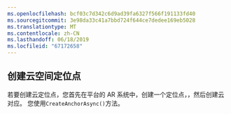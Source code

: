 ```yaml
---
ms.openlocfilehash: bcf03c7d342c6d9ad39fa6327f566f191133fd40
ms.sourcegitcommit: 3e98da33c41a7bbd724f644ce7dedee169eb5028
ms.translationtype: MT
ms.contentlocale: zh-CN
ms.lasthandoff: 06/18/2019
ms.locfileid: "67172658"
---
```

## <a name="create-a-cloud-spatial-anchor"></a>创建云空间定位点

若要创建云定位点，您首先在平台的 AR 系统中，创建一个定位点，，然后创建云对应。 您使用`CreateAnchorAsync()`方法。
